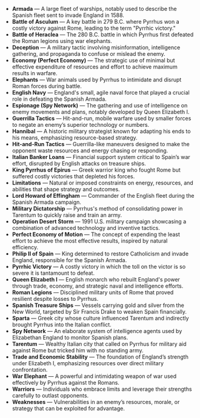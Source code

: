 - **Armada** — A large fleet of warships, notably used to describe the Spanish fleet sent to invade England in 1588.  
- **Battle of Asculum** — A key battle in 279 B.C. where Pyrrhus won a costly victory against Rome, leading to the term "Pyrrhic victory."  
- **Battle of Heraclea** — The 280 B.C. battle in which Pyrrhus first defeated the Roman legions using war elephants.  
- **Deception** — A military tactic involving misinformation, intelligence gathering, and propaganda to confuse or mislead the enemy.  
- **Economy (Perfect Economy)** — The strategic use of minimal but effective expenditure of resources and effort to achieve maximum results in warfare.  
- **Elephants** — War animals used by Pyrrhus to intimidate and disrupt Roman forces during battle.  
- **English Navy** — England's small, agile naval force that played a crucial role in defeating the Spanish Armada.  
- **Espionage (Spy Network)** — The gathering and use of intelligence on enemy movements and plans, notably developed by Queen Elizabeth I.  
- **Guerrilla Tactics** — Hit-and-run, mobile warfare used by smaller forces to negate an enemy’s superior technology or numbers.  
- **Hannibal** — A historic military strategist known for adapting his ends to his means, emphasizing resource-based strategy.  
- **Hit-and-Run Tactics** — Guerrilla-like maneuvers designed to make the opponent waste resources and energy chasing or responding.  
- **Italian Banker Loans** — Financial support system critical to Spain’s war effort, disrupted by English attacks on treasure ships.  
- **King Pyrrhus of Epirus** — Greek warrior king who fought Rome but suffered costly victories that depleted his forces.  
- **Limitations** — Natural or imposed constraints on energy, resources, and abilities that shape strategy and outcomes.  
- **Lord Howard of Effingham** — Commander of the English fleet during the Spanish Armada campaign.  
- **Military Dictatorship** — Pyrrhus's method of consolidating power in Tarentum to quickly raise and train an army.  
- **Operation Desert Storm** — 1991 U.S. military campaign showcasing a combination of advanced technology and inventive tactics.  
- **Perfect Economy of Motion** — The concept of expending the least effort to achieve the most effective results, inspired by natural efficiency.  
- **Philip II of Spain** — King determined to restore Catholicism and invade England, responsible for the Spanish Armada.  
- **Pyrrhic Victory** — A costly victory in which the toll on the victor is so severe it is tantamount to defeat.  
- **Queen Elizabeth I** — English monarch who rebuilt England's power through trade, economy, and strategic naval and intelligence efforts.  
- **Roman Legions** — Disciplined military units of Rome that proved resilient despite losses to Pyrrhus.  
- **Spanish Treasure Ships** — Vessels carrying gold and silver from the New World, targeted by Sir Francis Drake to weaken Spain financially.  
- **Sparta** — Greek city whose culture influenced Tarentum and indirectly brought Pyrrhus into the Italian conflict.  
- **Spy Network** — An elaborate system of intelligence agents used by Elizabethan England to monitor Spanish plans.  
- **Tarentum** — Wealthy Italian city that called on Pyrrhus for military aid against Rome but tricked him with no standing army.  
- **Trade and Economic Stability** — The foundation of England’s strength under Elizabeth I, emphasizing resources over direct military confrontation.  
- **War Elephant** — A powerful and intimidating weapon of war used effectively by Pyrrhus against the Romans.  
- **Warriors** — Individuals who embrace limits and leverage their strengths carefully to outlast opponents.  
- **Weaknesses** — Vulnerabilities in an enemy’s resources, morale, or strategy that can be exploited for advantage.
